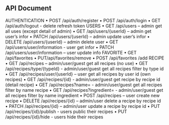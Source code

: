 <!-- @format -->

## API Document

AUTHENTICATION
• POST /api/auth/register
• POST /api/auth/login
• GET /api/auth/logout - delete refresh token
USERS
• GET /api/users – admin get all uses (except detail of admin)
• GET /api/users/{userId} – admin get user’s infor
• PATCH /api/users/{userId} – admin update user’s infor
• DELETE /api/users/{userId} – admin delete user
• GET /api/users/user/information - user get infor
• PATCH /api/users/user/information – user update info
FAVORITE
• GET /api/favorites
• PUT/api/favorites/remove
• POST /api/favorites /add
RECIPE
• GET /api/recipes – admin/user/guest get all recipes (no use)
• GET /api/recipes/type/{typeId} - admin/user/guest get all recipes filter by type id
• GET /api/recipes/user/{userId} – user get all recipes by user id (own recipes)
• GET /api/recipes/{id} - admin/user/guest get recipe by recipe id (detail recipe)
• GET /api/recipes?name= - admin/user/guest get all recipes filter by name recipe
• GET /api/recipes?ingredient= - admin/user/guest get all recipes filter by name ingredient
• POST /api/recipes – user create new recipe
• DELETE /api/recipes/{id} – admin/user delete a recipe by recipe id
• PATCH /api/recipes/{id} – admin/user update a recipe by recipe id
• PUT /api/recipes/{id}/publish - users public their recipes
• PUT /api/recipes/{id}/hide - users hide their recipes
